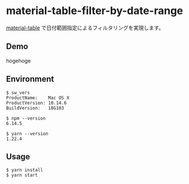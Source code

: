 # material-table-filter-by-date-range

[material-table](https://material-table.com/#/) で日付範囲指定によるフィルタリングを実現します。

## Demo
hogehoge

## Environment

```
$ sw_vers
ProductName:	Mac OS X
ProductVersion:	10.14.6
BuildVersion:	18G103

$ npm --version
6.14.5

$ yarn --version
1.22.4
```

## Usage

```
$ yarn install
$ yarn start
```
